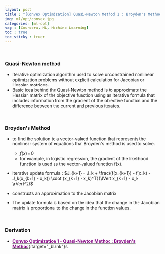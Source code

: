 ```yaml
---
layout: post
title : "[Convex Optimization] Quasi-Newton Method 1 : Broyden's Method"
img: ml/opt/convex.jpg
categories: [ml-opt] 
tag : [Coursera, ML, Machine Learning]
toc : true
toc_sticky : truer
---
```

<br/>

### Quasi-Newton method
- Iterative optimization algorithm used to solve unconstrained nonlinear optimization problems without explicit calculation for Jacobian or Hessian matrices. 
- Basic idea behind the Quasi-Newton method is to approximate the Hessian matrix of the objective function using an iterative formula that includes information from the gradient of the objective function and the difference between the current and previous iterates.

<br>

### Broyden's Method 

- to find the solution to a vector-valued function that represents the nonlinear system of equations that Broyden's method is used to solve. 
    - $f(x) \,= \,0$
    - for example, in logistic regression, the gradient of the likelihood function is used as the vector-valued function f(x).

- iterative update formula : $J_{k+1} = J_k + \frac{(f(x_{k+1}) - f(x_k) - J_k(x_{k+1} - x_k)) \cdot (x_{k+1} - x_k)^T}{\lVert x_{k+1} - x_k \rVert^2}$

- constructs an approximation to the Jacobian matrix 
- The update formula is based on the idea that the change in the Jacobian matrix is proportional to the change in the function values.

<br>

### Derivation

- [<span style="color:purple">**Convex Optimization 1 - Quasi-Newton Method : Broyden's Method**</span>](https://drive.google.com/file/d/1bg4O_4jck2AGwa9tO4XqU89ovHq4Kij5/view?usp=share_link){:target="_blank"}s

